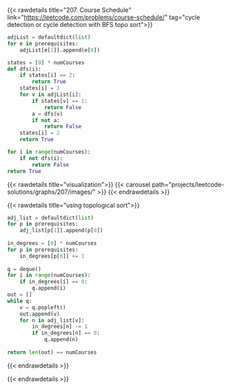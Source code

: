 {{< rawdetails title="207. Course Schedule" link="https://leetcode.com/problems/course-schedule/" tag="cycle detection or cycle detection with BFS topo sort">}}

```python
adjList = defaultdict(list)
for e in prerequisites:
    adjList[e[1]].append(e[0])

states = [0] * numCourses
def dfs(i):
    if states[i] == 2:
        return True
    states[i] = 1
    for v in adjList[i]:
        if states[v] == 1:
            return False
        a = dfs(v)
        if not a:
            return False
    states[i] = 2
    return True

for i in range(numCourses):
    if not dfs(i):
        return False
return True
```

{{< rawdetails title="visualization">}}
{{< carousel path="projects/leetcode-solutions/graphs/207/images/" >}}
{{< endrawdetails >}}


{{< rawdetails title="using topological sort">}}
```python
adj_list = defaultdict(list)
for p in prerequisites:
    adj_list[p[1]].append(p[0])
        
in_degrees = [0] * numCourses
for p in prerequisites:
    in_degrees[p[0]] += 1
        
q = deque()
for i in range(numCourses):
    if in_degrees[i] == 0:
        q.append(i)
out = []
while q:
    v = q.popleft()
    out.append(v)
    for n in adj_list[v]:
        in_degrees[n] -= 1
        if in_degrees[n] == 0:
            q.append(n)
        
return len(out) == numCourses
```
{{< endrawdetails >}}


{{< endrawdetails >}}

